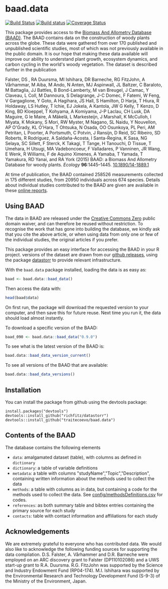 # baad.data

[![Build Status](https://travis-ci.org/the-Hull/baad.data.svg?branch=master)](https://travis-ci.org/the-Hull/baad.data)
[![Build status](https://ci.appveyor.com/api/projects/status/7c5rt43610obsv5a?svg=true)](https://ci.appveyor.com/project/dfalster/baad-data)
[![Coverage Status](https://coveralls.io/repos/github/traitecoevo/baad.data/badge.svg?branch=master)](https://coveralls.io/github/traitecoevo/baad.data?branch=master)

This package provides access to the [Biomass And Allometry Database (BAAD)](https://github.com/dfalster/baad/). The BAAD contains data on the construction of woody plants across the globe. These data were gathered from over 170 published and unpublished scientific studies, most of which was not previously available in the public domain. It is our hope that making these data available will improve our ability to understand plant growth, ecosystem dynamics, and carbon cycling in the world's woody vegetation. The dataset is described further in the publication

Falster, DS , RA Duursma, MI Ishihara, DR Barneche, RG FitzJohn, A Vårhammar, M Aiba, M Ando, N Anten, MJ Aspinwall, JL Baltzer, C Baraloto, M Battaglia, JJ Battles, B Bond-Lamberty, M van Breugel, J Camac, Y Claveau, L Coll, M Dannoura, S Delagrange, J-C Domec, F Fatemi, W Feng, V Gargaglione, Y Goto, A Hagihara, JS Hall, S Hamilton, D Harja, T Hiura, R Holdaway, LS Hutley, T Ichie, EJ Jokela, A Kantola, JW G Kelly, T Kenzo, D King, BD Kloeppel, T Kohyama, A Komiyama, J-P Laclau, CH Lusk, DA Maguire, G le Maire, A Mäkelä, L Markesteijn, J Marshall, K McCulloh, I Miyata, K Mokany, S Mori, RW Myster, M Nagano, SL Naidu, Y Nouvellon, AP O'Grady, KL O'Hara, T Ohtsuka, N Osada, OO Osunkoya, PL Peri, AM Petritan, L Poorter, A Portsmuth, C Potvin, J Ransijn, D Reid, SC Ribeiro, SD Roberts, R Rodríguez, A Saldaña-Acosta, I Santa-Regina, K Sasa, NG Selaya, SC Sillett, F Sterck, K Takagi, T Tange, H Tanouchi, D Tissue, T Umehara, H Utsugi, MA Vadeboncoeur, F Valladares, P Vanninen, JR Wang, E Wenk, R Williams, F de Aquino Ximenes, A Yamaba, T Yamada, T Yamakura, RD Yanai, and RA York (2015) BAAD: a Biomass And Allometry Database for woody plants. *Ecology* **96**:1445–1445. [10.1890/14-1889.1](http://doi.org/10.1890/14-1889.1)

At time of publication, the BAAD contained 258526 measurements collected in 175 different studies, from 20950 individuals across 674 species. Details about individual studies contributed to the BAAD are given are available in these [online reports](https://github.com/dfalster/baad/wiki).

## Using BAAD

The data in BAAD are released under the [Creative Commons Zero](https://creativecommons.org/publicdomain/zero/1.0/) public domain waiver, and can therefore be reused without restriction. To recognise the work that has gone into building the database, we kindly ask that you cite the above article, or when using data from only one or few of the individual studies, the original articles if you prefer.

This package provides an easy interface for accessing the BAAD in your R project. versions of the dataset are drawn from our [github releases](https://github.com/dfalster/baad/releases), using the package [datastorr](https://github.com/richfitz/datastorr) to provide relevant infrastructure.

With the `baad.data` package installed, loading the data is as easy as:

```r
baad <- baad.data::baad_data()
```
Then access the data with:

```r
head(baad$data)
```

On first run, the package will download the requested version to your computer, and then save this for future reuse. Next time you run it, the data should load almost instantly.

To download a specific version of the BAAD:

```r
baad_090 <- baad.data::baad_data("0.9.0")
```

To see what is the latest version of the BAAD is:

```r
baad.data::baad_data_version_current()
```

To see all versions of the BAAD that are available:

```r
baad.data::baad_data_versions()
```

## Installation

You can install the package from github using the devtools package:

```
install.packages("devtools")
devtools::install_github("richfitz/datastorr")
devtools::install_github("traitecoevo/baad.data")
```

## Contents of the BAAD

The database contains the following elements

- `data`: amalgamated dataset (table), with columns as defined in `dictionary`
- `dictionary`: a table of variable definitions
- `metadata`: a table with columns "studyName","Topic","Description", containing written information about the methods used to collect the data
- `methods`: a table with columns as in data, but containing a code for the methods used to collect the data. See [config/methodsDefinitions.csv](config/methodsDefinitions.csv) for codes.
- `references`: as both summary table and bibtex entries containing the primary source for each study
- `contacts`: table with contact information and affiliations for each study

## Acknowledgements

We are extremely grateful to everyone who has contributed data. We would also like to acknowledge the following funding sources for supporting the data compilation. D.S. Falster, A. Vårhammer and D.R. Barneche were employed on an ARC discovery grant to Falster (DP110102086) and a UWS start-up grant to R.A. Duursma. R.G. FitzJohn was supported by the Science and Industry Endowment Fund (RP04-174). M.I. Ishihara was supported by the Environmental Research and Technology Development Fund (S-9-3) of the Ministry of the Environment, Japan.
